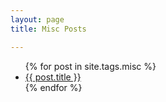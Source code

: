 ```yaml
---
layout: page
title: Misc Posts

---
```


<ul>
  {% for post in site.tags.misc %}
    <li>
      <a href="{{ post.url }}">{{ post.title }}</a>
    </li>
  {% endfor %}
</ul>
